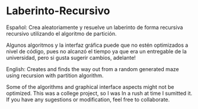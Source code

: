 # Laberinto-Recursivo
Español:
Crea aleatoriamente y resuelve un laberinto de forma recursiva recursivo utilizando el algoritmo de partición.

Algunos algoritmos y la interfaz gráfica puede que no estén optimizados a nivel de código, pues no alcanzó el tiempo ya que era un entregable de la universidad, pero si gusta sugerir cambios, adelante!

English:
Creates and finds the way out from a random generated maze using recursion with partition algorithm.

Some of the algorithms and graphical interface aspects might not be optimized. This was a college project, so I was In a rush at time I sumitted it. If you have any sugestions or modification, feel free to collaborate. 
